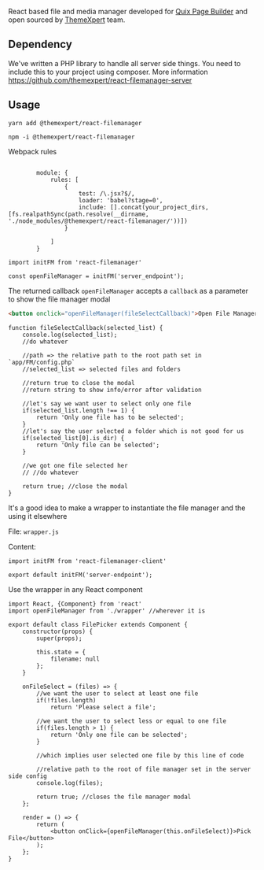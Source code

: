 React based file and media manager developed for [Quix Page Builder](https://www.themexpert.com/quix-pagebuilder) and open sourced by [ThemeXpert](https://www.themexpert.com) team.

## Dependency
We've written a PHP library to handle all server side things. You need to include this to your project using composer. More information https://github.com/themexpert/react-filemanager-server

## Usage

`yarn add @themexpert/react-filemanager`

`npm -i @themexpert/react-filemanager`

Webpack rules
```JS

        module: {
            rules: [
                {
                    test: /\.jsx?$/,
                    loader: 'babel?stage=0',
                    include: [].concat(your_project_dirs, [fs.realpathSync(path.resolve(__dirname, './node_modules/@themexpert/react-filemanager/'))])
                }

            ]
        }
 ```

```JS
import initFM from 'react-filemanager'

const openFileManager = initFM('server_endpoint');
```

The returned callback `openFileManager` accepts a `callback` as a parameter to show the file manager modal

```html
<button onclick="openFileManager(fileSelectCallback)">Open File Manager</button> 
```
```JS
function fileSelectCallback(selected_list) {
    console.log(selected_list);
    //do whatever
    
    //path => the relative path to the root path set in `app/FM/config.php`
    //selected_list => selected files and folders
    
    //return true to close the modal
    //return string to show info/error after validation
    
    //let's say we want user to select only one file
    if(selected_list.length !== 1) {
        return 'Only one file has to be selected';
    }
    //let's say the user selected a folder which is not good for us
    if(selected_list[0].is_dir) {
        return 'Only file can be selected';
    }
    
    //we got one file selected her
    // //do whatever
    
    return true; //close the modal
}
```


It's a good idea to make a wrapper to instantiate the file manager and the using it elsewhere

File: `wrapper.js`

Content: 
```JS
import initFM from 'react-filemanager-client'

export default initFM('server-endpoint');
```

Use the wrapper in any React component

```JS
import React, {Component} from 'react'
import openFileManager from './wrapper' //wherever it is

export default class FilePicker extends Component {
    constructor(props) {
        super(props);
        
        this.state = {
            filename: null
        };
    }
    
    onFileSelect = (files) => {
        //we want the user to select at least one file
        if(!files.length)
            return 'Please select a file';
        
        //we want the user to select less or equal to one file
        if(files.length > 1) {
            return 'Only one file can be selected';
        }
        
        //which implies user selected one file by this line of code
        
        //relative path to the root of file manager set in the server side config
        console.log(files);
        
        return true; //closes the file manager modal
    };
    
    render = () => {
        return (
            <button onClick={openFileManager(this.onFileSelect)}>Pick File</button>
        );
    };
}
```
